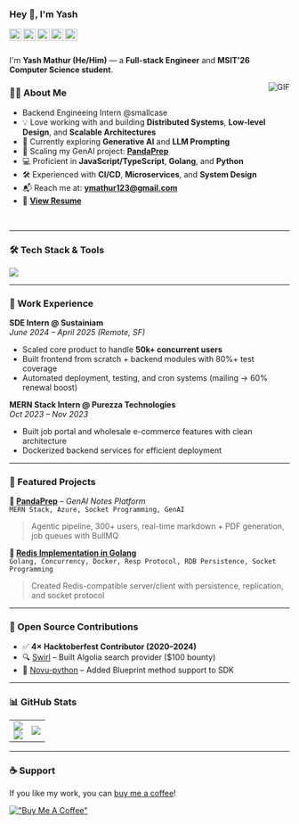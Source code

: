 ### Hey 👋, I'm Yash

<a href="https://www.linkedin.com/in/yash-mathur-3a2aa21b7/">
  <img align="left" alt="Yash's LinkdeIn" width="22px" src="https://github.com/gauravghongde/social-icons/blob/master/SVG/Color/LinkedIN.svg" />
</a>
<a href="https://leetcode.com/ymathur123/">
  <img align="left" alt="Yash's Leetcode" width="22px" src="https://leetcode.com/_next/static/images/logo-dark-c96c407d175e36c81e236fcfdd682a0b.png" />
</a>
<a href="https://open.spotify.com/user/31ptztzbzdzevgq6ovltmkef4hqi">
  <img align="left" alt="Yash's Spotify" width="22px" src="https://github.com/gauravghongde/social-icons/blob/master/SVG/Color/Spotify.svg" />
</a>
<a href="https://www.reddit.com/u/YashMathur___">
  <img align="left" alt="Yash's Reddit" width="22px" src="https://github.com/gauravghongde/social-icons/blob/master/SVG/Color/Reddit.svg" />
</a>
<a href="https://twitter.com/YashMat03716307">
  <img align="left" alt="Yash's Twitter" width="22px" src="https://github.com/gauravghongde/social-icons/blob/master/SVG/Color/Twitter.svg" />
</a>

<br />
<br />

I'm **Yash Mathur (He/Him)** — a **Full-stack Engineer** and **MSIT'26 Computer Science student**.
 
<img align="right" alt="GIF" src="https://github.com/Yash-sudo-web/Yash-sudo-web/assets/69838816/5dce168b-e2dc-4762-8321-f0eeda11262d" />

### 👨‍💻 About Me
- Backend Engineeing Intern @smallcase
- 💡 Love working with and building **Distributed Systems**, **Low-level Design**, and **Scalable Architectures**  
- 🧠 Currently exploring **Generative AI** and **LLM Prompting**  
- 🚀 Scaling my GenAI project: [**PandaPrep**](https://pandaprepai.tech)  
- 💻 Proficient in **JavaScript/TypeScript**, **Golang**, and **Python**  
- 🛠️ Experienced with **CI/CD**, **Microservices**, and **System Design**  
- 📬 Reach me at: **ymathur123@gmail.com**  
- 🧾 [**View Resume**](https://drive.google.com/file/d/1gCyPl44byf5PiJq5-sn-iJrcOYEjNLn4/view?usp=sharing)

<br />

---

### 🛠️ Tech Stack & Tools

<a href="https://skillicons.dev">
  <img src="https://skillicons.dev/icons?i=js,ts,go,py,react,nextjs,nodejs,express,mongodb,mysql,tailwind,bootstrap,docker,aws,vercel,linux,git,github,figma,postman,redis,java,c,cpp" />
</a>

---

### 💼 Work Experience

**SDE Intern @ Sustainiam**  
*June 2024 – April 2025 (Remote, SF)*  
- Scaled core product to handle **50k+ concurrent users**
- Built frontend from scratch + backend modules with 80%+ test coverage
- Automated deployment, testing, and cron systems (mailing → 60% renewal boost)

**MERN Stack Intern @ Purezza Technologies**  
*Oct 2023 – Nov 2023*  
- Built job portal and wholesale e-commerce features with clean architecture
- Dockerized backend services for efficient deployment

---

### 🌟 Featured Projects

**🔹 [PandaPrep](https://pandaprepai.tech)** – *GenAI Notes Platform*  
`MERN Stack, Azure, Socket Programming, GenAI`  
> Agentic pipeline, 300+ users, real-time markdown + PDF generation, job queues with BullMQ

**🔹 [Redis Implementation in Golang](https://github.com/Yash-sudo-web/redis-implementation-golang)**  
`Golang, Concurrency, Docker, Resp Protocol, RDB Persistence, Socket Programming`  
> Created Redis-compatible server/client with persistence, replication, and socket protocol

---

### 🧩 Open Source Contributions

- ✅ **4× Hacktoberfest Contributor (2020–2024)**
- 🔍 [Swirl](https://github.com/swirlai/swirl-search) – Built Algolia search provider ($100 bounty)
- 🧬 [Novu-python](https://github.com/novuhq/novu-python) – Added Blueprint method support to SDK

---

### 📊 GitHub Stats

<table align="center">
<tr border="none">
<td width="50%" align="center">
  
  <img  align="center"  src="https://github-readme-stats-git-master-yash-sudo-web.vercel.app/api?username=Yash-sudo-web&show_icons=true&theme=radical" />
  <br/>
  <img src="https://github-readme-streak-stats-six-sepia.vercel.app?user=Yash-sudo-web&theme=dark" /> 
</td>

<td width="50%" align="center">

  <img  align="center"  src="https://github-readme-stats-git-master-yash-sudo-web.vercel.app/api/top-langs/?username=Yash-sudo-web&theme=dark&hide_border=false&no-bg=true&no-frame=true&langs_count=10"/>
  
  </td>
</tr>
</table>

---

### ☕ Support
If you like my work, you can [buy me a coffee](https://buymeacoffee.com/ymathur123)!

[!["Buy Me A Coffee"](https://www.buymeacoffee.com/assets/img/custom_images/orange_img.png)](https://buymeacoffee.com/ymathur123)
